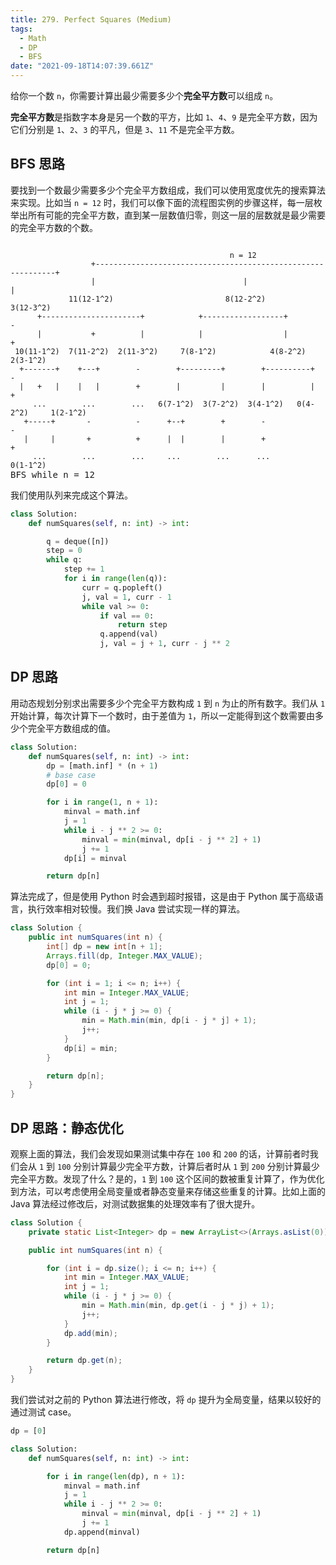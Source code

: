 ```yaml
---
title: 279. Perfect Squares (Medium)
tags:
  - Math
  - DP
  - BFS
date: "2021-09-18T14:07:39.661Z"
---
```


给你一个数 `n`，你需要计算出最少需要多少个**完全平方数**可以组成 `n`。

**完全平方数**是指数字本身是另一个数的平方，比如 `1`、`4`、`9` 是完全平方数，因为它们分别是 `1`、`2`、`3` 的平凡，但是 `3`、`11` 不是完全平方数。

<!-- more -->

## BFS 思路

要找到一个数最少需要多少个完全平方数组成，我们可以使用宽度优先的搜索算法来实现。比如当 `n = 12` 时，我们可以像下面的流程图实例的步骤这样，每一层枚举出所有可能的完全平方数，直到某一层数值归零，则这一层的层数就是最少需要的完全平方数的个数。

<pre class="text-center"><code class="d-inline-block mt-0 mb-3 text-start">
                                                 n = 12
                  +-------------------------------------------------------------+
                  |                                 |                           |
             11(12-1^2)                         <span class="text-danger">8(12-2^2)</span>                   3(12-3^2)
      +----------------------+            +------------------+                  -
      |           +          |            |                  |                  +
 10(11-1^2)  7(11-2^2)  2(11-3^2)     7(8-1^2)            <span class="text-danger">4(8-2^2)</span>           2(3-1^2)
  +-------+    +---+        -        +---------+        +----------+            -
  |   +   |    |   |        +        |         |        |          |            +
     ...        ...        ...   6(7-1^2)  3(7-2^2)  3(4-1^2)   <span class="text-danger">0(4-2^2)</span>     1(2-1^2)
   +-----+       -          -      +--+        +        -                       -
   |     |       +          +      |  |        |        +                       +
     ...        ...        ...     ...        ...      ...                   0(1-1^2)
</code><div>BFS while n = 12</div></pre>

我们使用队列来完成这个算法。

```python
class Solution:
    def numSquares(self, n: int) -> int:

        q = deque([n])
        step = 0
        while q:
            step += 1
            for i in range(len(q)):
                curr = q.popleft()
                j, val = 1, curr - 1
                while val >= 0:
                    if val == 0:
                        return step
                    q.append(val)
                    j, val = j + 1, curr - j ** 2
```

## DP 思路

用动态规划分别求出需要多少个完全平方数构成 `1` 到 `n` 为止的所有数字。我们从 `1` 开始计算，每次计算下一个数时，由于差值为 `1`，所以一定能得到这个数需要由多少个完全平方数组成的值。

```python
class Solution:
    def numSquares(self, n: int) -> int:
        dp = [math.inf] * (n + 1)
        # base case
        dp[0] = 0

        for i in range(1, n + 1):
            minval = math.inf
            j = 1
            while i - j ** 2 >= 0:
                minval = min(minval, dp[i - j ** 2] + 1)
                j += 1
            dp[i] = minval

        return dp[n]
```

算法完成了，但是使用 Python 时会遇到超时报错，这是由于 Python 属于高级语言，执行效率相对较慢。我们换 Java 尝试实现一样的算法。

```java
class Solution {
    public int numSquares(int n) {
        int[] dp = new int[n + 1];
        Arrays.fill(dp, Integer.MAX_VALUE);
        dp[0] = 0;

        for (int i = 1; i <= n; i++) {
            int min = Integer.MAX_VALUE;
            int j = 1;
            while (i - j * j >= 0) {
                min = Math.min(min, dp[i - j * j] + 1);
                j++;
            }
            dp[i] = min;
        }

        return dp[n];
    }
}
```

## DP 思路：静态优化

观察上面的算法，我们会发现如果测试集中存在 `100` 和 `200` 的话，计算前者时我们会从 `1` 到 `100` 分别计算最少完全平方数，计算后者时从 `1` 到 `200` 分别计算最少完全平方数。发现了什么？是的，`1` 到 `100` 这个区间的数被重复计算了，作为优化到方法，可以考虑使用全局变量或者静态变量来存储这些重复的计算。比如上面的 Java 算法经过修改后，对测试数据集的处理效率有了很大提升。

```java
class Solution {
    private static List<Integer> dp = new ArrayList<>(Arrays.asList(0));

    public int numSquares(int n) {

        for (int i = dp.size(); i <= n; i++) {
            int min = Integer.MAX_VALUE;
            int j = 1;
            while (i - j * j >= 0) {
                min = Math.min(min, dp.get(i - j * j) + 1);
                j++;
            }
            dp.add(min);
        }

        return dp.get(n);
    }
}
```

我们尝试对之前的 Python 算法进行修改，将 `dp` 提升为全局变量，结果以较好的通过测试 case。

```python
dp = [0]

class Solution:
    def numSquares(self, n: int) -> int:

        for i in range(len(dp), n + 1):
            minval = math.inf
            j = 1
            while i - j ** 2 >= 0:
                minval = min(minval, dp[i - j ** 2] + 1)
                j += 1
            dp.append(minval)

        return dp[n]
```
